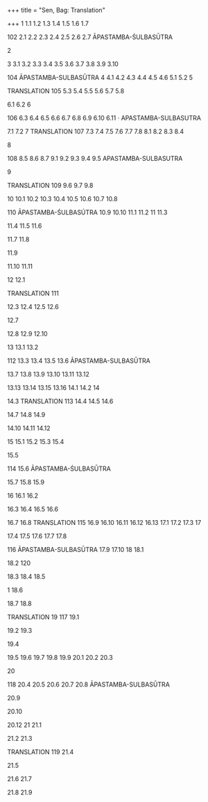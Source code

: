 +++
title = "Sen, Bag: Translation"

+++
1
1.1
1.2
1.3
1.4
1.5
1.6
1.7


102
2.1
2.2
2.3
2.4
2.5
2.6
2.7
ĀPASTAMBA-ŚULBASŪTRA


2





3
3.1
3.2
3.3
3.4
3.5
3.6
3.7
3.8
3.9
3.10






104
ĀPASTAMBA-SULBASŪTRA
4
4.1
4.2
4.3
4.4
4.5
4.6
5.1
5.2
5


TRANSLATION
105
5.3
5.4
5.5
5.6
5.7
5.8




6.1
6.2
6

106
6.3
6.4
6.5
6.6
6.7
6.8
6.9
6.10
6.11
·
APASTAMBA-SULBASUTRA



7.1
7.2
7
TRANSLATION
107
7.3
7.4
7.5
7.6
7.7
7.8
8.1
8.2
8.3
8.4




8


108
8.5
8.6
8.7
9.1
9.2
9.3
9.4
9.5
APASTAMBA-SULBASUTRA

9

TRANSLATION
109
9.6
9.7
9.8


10
10.1
10.2
10.3
10.4
10.5
10.6
10.7
10.8 




110
ĀPASTAMBA-ŚULBASÚTRA
10.9 
10.10 
11.1
11.2
11
11.3 

11.4
11.5
11.6

11.7 
11.8 

11.9

11.10 
11.11 

12
12.1 

TRANSLATION
111

12.3 
12.4 
12.5 
12.6 

12.7 

12.8
12.9 
12.10 

13
13.1
13.2

112
13.3
13.4
13.5
13.6
ĀPASTAMBA-SULBASŪTRA



13.7 
13.8 
13.9 
13.10 
13.11 
13.12 

13.13 
13.14 
13.15 
13.16 
14.1
14.2
14

14.3 
TRANSLATION
113
14.4
14.5
14.6 


14.7
14.8
14.9


14.10 
14.11 
14.12 

15
15.1
15.2
15.3
15.4




15.5

114
15.6
ĀPASTAMBA-ŚULBASŪTRA

15.7 15.8
15.9

16
16.1
16.2 


16.3 
16.4
16.5
16.6

16.7 
16.8
TRANSLATION
115
16.9 
16.10 
16.11 
16.12 
16.13 
17.1
17.2
17.3
17

17.4 
17.5
17.6
17.7
17.8


116
ĀPASTAMBA-SULBASŪTRA
17.9 
17.10 
18
18.1

18.2 
120 

18.3
18.4
18.5

1
18.6 

18.7
18.8

TRANSLATION
19
117
19.1

19.2 
19.3

19.4 

19.5
19.6 
19.7
19.8
19.9
20.1
20.2
20.3 




20


118
20.4
20.5
20.6
20.7
20.8
ĀPASTAMBA-SULBASŪTRA





20.9 

20.10 

20.12 
21
21.1 

21.2
21.3



TRANSLATION
119
21.4 

21.5

21.6 
21.7

21.8 
21.9

